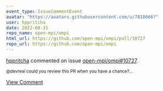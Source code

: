 ```yaml
---
event_type: IssueCommentEvent
avatar: "https://avatars.githubusercontent.com/u/7818666?"
user: hppritcha
date: 2022-08-31
repo_name: open-mpi/ompi
html_url: https://github.com/open-mpi/ompi/pull/10727
repo_url: https://github.com/open-mpi/ompi
---
```


<a href='https://github.com/hppritcha' target='_blank'>hppritcha</a> commented on issue <a href='https://github.com/open-mpi/ompi/pull/10727' target='_blank'>open-mpi/ompi#10727</a>.

<small>@devreal could you review this PR when you have a chance?...</small>

<a href='https://github.com/open-mpi/ompi/pull/10727' target='_blank'>View Comment</a>